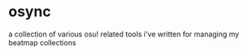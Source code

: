 # osync

a collection of various osu! related tools i've written for managing my beatmap collections
